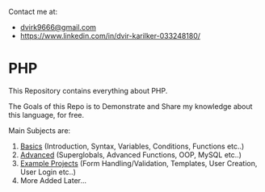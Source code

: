 Contact me at:
- dvirk9666@gmail.com
- https://www.linkedin.com/in/dvir-karilker-033248180/

# PHP
This Repository contains everything about PHP.

The Goals of this Repo is to Demonstrate and Share my knowledge about this language, for free.

Main Subjects are:
1. [Basics](https://github.com/dvir-karilker/PHP/tree/main/1.%20Basics) (Introduction, Syntax, Variables, Conditions, Functions etc..)
2. [Advanced](https://github.com/dvir-karilker/PHP/tree/main/Advanced) (Superglobals, Advanced Functions, OOP, MySQL etc..)
3. [Example Projects](https://github.com/dvir-karilker/PHP/tree/main/Example%20Projects) (Form Handling/Validation, Templates, User Creation, User Login etc..)
4. More Added Later...
